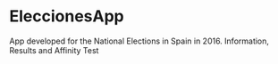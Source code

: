 # EleccionesApp
App developed for the National Elections in Spain in 2016. Information, Results and Affinity Test
